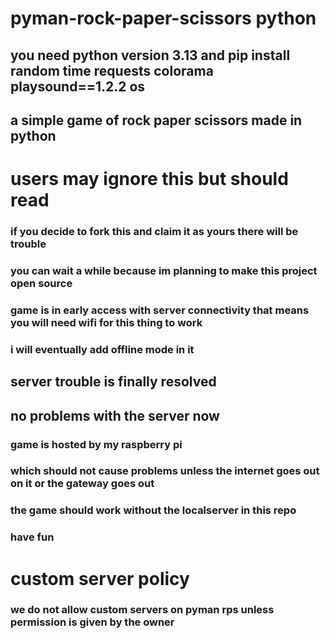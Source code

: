 # pyman-rock-paper-scissors python
## you need python version 3.13 and pip install random time requests colorama playsound==1.2.2 os
## a simple game of rock paper scissors made in python
# users may ignore this but should read
### if you decide to fork this and claim it as yours there will be trouble
### you can wait a while because im planning to make this project open source
### game is in early access with server connectivity that means you will need wifi for this thing to work
### i will eventually add offline mode in it 
## server trouble is finally resolved
## no problems with the server now
### game is hosted by my raspberry pi
### which should not cause problems unless the internet goes out on it or the gateway goes out
### the game should work without the localserver in this repo
### have fun
# custom server policy
### we do not allow custom servers on pyman rps unless permission is given by the owner

